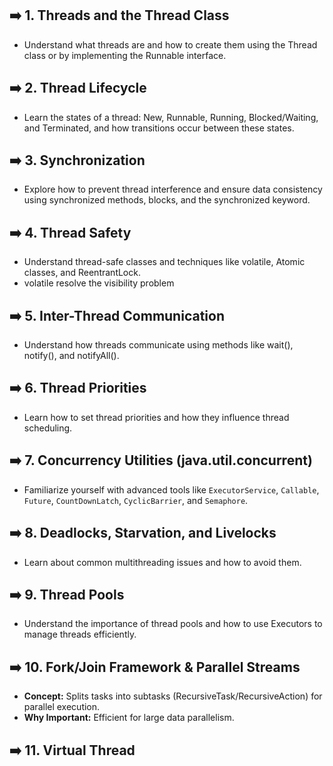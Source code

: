 ## ➡️ 1. Threads and the Thread Class

- Understand what threads are and how to create them using the Thread class or by implementing the Runnable interface.

## ➡️ 2. Thread Lifecycle

- Learn the states of a thread: New, Runnable, Running, Blocked/Waiting, and Terminated, and how transitions occur between these states.

## ➡️ 3. Synchronization

- Explore how to prevent thread interference and ensure data consistency using synchronized methods, blocks, and the synchronized keyword.

## ➡️ 4. Thread Safety

- Understand thread-safe classes and techniques like volatile, Atomic classes, and ReentrantLock.
- volatile resolve the visibility problem

## ➡️ 5. Inter-Thread Communication

- Understand how threads communicate using methods like wait(), notify(), and notifyAll().

## ➡️ 6. Thread Priorities

- Learn how to set thread priorities and how they influence thread scheduling.

## ➡️ 7. Concurrency Utilities (java.util.concurrent)

- Familiarize yourself with advanced tools like `ExecutorService`, `Callable`, `Future`, `CountDownLatch`, `CyclicBarrier`, and `Semaphore`.

## ➡️ 8. Deadlocks, Starvation, and Livelocks

- Learn about common multithreading issues and how to avoid them.

## ➡️ 9. Thread Pools

- Understand the importance of thread pools and how to use Executors to manage threads efficiently.

## ➡️ 10. Fork/Join Framework & Parallel Streams

- **Concept:** Splits tasks into subtasks (RecursiveTask/RecursiveAction) for parallel execution.
- **Why Important:** Efficient for large data parallelism.

## ➡️ 11. Virtual Thread
